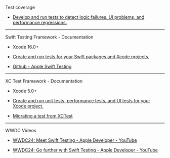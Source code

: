 Test coverage

* [Develop and run tests to detect logic failures, UI problems, and performance regressions.](https://developer.apple.com/documentation/Xcode/test-coverage)

- - - -

Swift Testing Framework - Documentation 

* Xcode 16.0+

* [Create and run tests for your Swift packages and Xcode projects.](https://developer.apple.com/documentation/testing)

* [Github - Apple Swift Testing](https://github.com/swiftlang/swift-testing/tree/main)

- - - -

XC Test Framework - Documentation 

* Xcode 5.0+

* [Create and run unit tests, performance tests, and UI tests for your Xcode project.](https://developer.apple.com/documentation/xctest)

* [Migrating a test from XCTest](https://developer.apple.com/documentation/testing/migratingfromxctest)

- - - - 

WWDC Videos

* [WWDC24: Meet Swift Testing - Apple Developer - YouTube](https://youtu.be/WFnkNcvLnCI?si=yBjnMhboHuiIrJUF)

* [WWDC24: Go further with Swift Testing - Apple Developer - YouTube](https://youtu.be/bOvWGHi-BxI?si=SJcszCzwMZ5XciQR)
